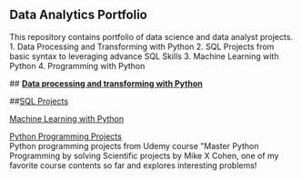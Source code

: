 ﻿## **Data Analytics Portfolio**
<p>This repository contains portfolio of data science and data analyst projects.
   1. Data Processing and Transforming with Python
   2. SQL Projects from basic syntax to leveraging advance SQL Skills
   3. Machine Learning with Python
   4. Programming with Python 
  
<br>


﻿## **[Data processing and transforming with Python](https://github.com/suhsunghee/suhsunghee.github.io/tree/main/Data%20with%20Python)** <br>

##[SQL Projects](https://github.com/suhsunghee/suhsunghee.github.io/tree/main/Data%20with%20SQL) </p>

[Machine Learning with Python](https://github.com/suhsunghee/suhsunghee.github.io/tree/main/Machine_Learning/Linear%20Regression) <br>

[Python Programming Projects](https://github.com/suhsunghee/suhsunghee.github.io/tree/main/Python%20Programming) <br>
Python programming projects from Udemy course "Master Python Programming by solving Scientific projects by Mike X Cohen,
one of my favorite course contents so far and explores interesting problems!
